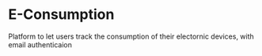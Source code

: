 # E-Consumption
Platform to let users track the consumption of their electornic devices, with email authenticaion
